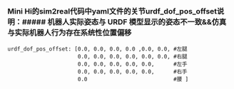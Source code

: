 ###  Mini Hi的sim2real代码中yaml文件的关节urdf_dof_pos_offset说明：##### 机器人实际姿态与 URDF 模型显示的姿态不一致&&仿真与实际机器人行为存在系统性位置偏移
```
urdf_dof_pos_offset: [0.0, 0.0, 0.0, 0.0 ,0.0, 0.0, #左腿
                      0.0, 0.0, 0.0, 0.0, 0.0, 0.0, #右腿
                      0.0, 0.0, 0.0, 0.0, 0.0,      #左手                    
                      0.0, 0.0, 0.0, 0.0, 0.0,      #右手                     
                      0.0                           #腰 ]
```
